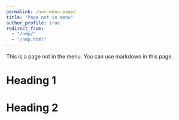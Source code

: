 ```yaml
---
permalink: /non-menu-page/
title: "Page not in menu"
author_profile: true
redirect_from: 
  - "/nmp/"
  - "/nmp.html"
---
```

<!-- excerpt: "This is a page not in th emain menu"
-->
This is a page not in the menu. You can use markdown in this page.

Heading 1
======

Heading 2
======
